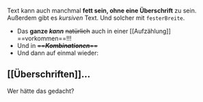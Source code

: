 Text kann auch manchmal **fett sein, ohne eine Überschrift** zu sein. Außerdem gibt es _kursiven_ Text. Und solcher mit `festerBreite`.

- Das **ganze _kann_** ~~natürlich~~ auch in einer [[Aufzählung]] ==vorkommen==!!!
- Und in ~~==**_Kombinationen_**==~~
- Und dann auf einmal wieder:

## [[Überschriften]]... 

Wer hätte das gedacht?

